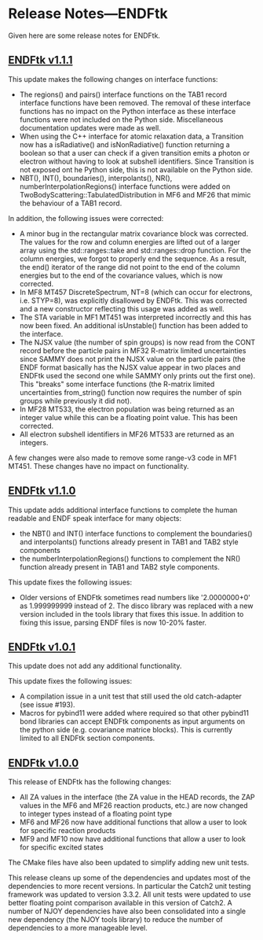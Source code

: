 # Release Notes&mdash;ENDFtk
Given here are some release notes for ENDFtk.

## [ENDFtk v1.1.1](https://github.com/njoy/ENDFtk/pull/xxx)
This update makes the following changes on interface functions:
  - The regions() and pairs() interface functions on the TAB1 record interface functions have been removed. The removal of these interface functions has no impact on the Python interface as these interface functions were not included on the Python side. Miscellaneous documentation updates were made as well.
  - When using the C++ interface for atomic relaxation data, a Transition now has a isRadiative() and isNonRadiative() function returning a boolean so that a user can check if a given transition emits a photon or electron without having to look at subshell identifiers. Since Transition is not exposed ont he Python side, this is not available on the Python side.
  - NBT(), INT(), boundaries(), interpolants(), NR(), numberInterpolationRegions() interface functions were added on TwoBodyScattering::TabulatedDistribution in MF6 and MF26 that mimic the behaviour of a TAB1 record.

In addition, the following issues were corrected:
  - A minor bug in the rectangular matrix covariance block was corrected. The values for the row and column energies are lifted out of a larger array using the std::ranges::take and std::ranges::drop function. For the column energies, we forgot to properly end the sequence. As a result, the end() iterator of the range did not point to the end of the column energies but to the end of the covariance values, which is now corrected.
  - In MF8 MT457 DiscreteSpectrum, NT=8 (which can occur for electrons, i.e. STYP=8), was explicitly disallowed by ENDFtk. This was corrected and a new constructor reflecting this usage was added as well.
  - The STA variable in MF1 MT451 was interpreted incorrectly and this has now been fixed. An additional isUnstable() function has been added to the interface.
  - The NJSX value (the number of spin groups) is now read from the CONT record before the particle pairs in MF32 R-matrix limited uncertainties since SAMMY does not print the NJSX value on the particle pairs (the ENDF format basically has the NJSX value appear in two places and ENDFtk used the second one while SAMMY only prints out the first one). This "breaks" some interface functions (the R-matrix limited uncertainties from_string() function now requires the number of spin groups while previously it did not).
  - In MF28 MT533, the electron population was being returned as an integer value while this can be a floating point value. This has been corrected.
  - All electron subshell identifiers in MF26 MT533 are returned as an integers.

A few changes were also made to remove some range-v3 code in MF1 MT451. These changes have no impact on functionality.

## [ENDFtk v1.1.0](https://github.com/njoy/ENDFtk/pull/198)
This update adds additional interface functions to complete the human readable and ENDF speak interface for many objects:
  - the NBT() and INT() interface functions to complement the boundaries() and interpolants() functions already present in TAB1 and TAB2 style components
  - the numberInterpolationRegions() functions to complement the NR() function already present in TAB1 and TAB2 style components.

This update fixes the following issues:
  - Older versions of ENDFtk sometimes read numbers like '2.0000000+0' as 1.999999999 instead of 2. The disco library was replaced with a new version included in the tools library that fixes this issue. In addition to fixing this issue, parsing ENDF files is now 10-20% faster.

## [ENDFtk v1.0.1](https://github.com/njoy/ENDFtk/pull/195)
This update does not add any additional functionality.

This update fixes the following issues:
  - A compilation issue in a unit test that still used the old catch-adapter (see issue #193).
  - Macros for pybind11 were added where required so that other pybind11 bond libraries can accept ENDFtk components as input arguments on the python side (e.g. covariance matrice blocks). This is currently limited to all ENDFtk section components.

## [ENDFtk v1.0.0](https://github.com/njoy/ENDFtk/pull/192)
This release of ENDFtk has the following changes:
  - All ZA values in the interface (the ZA value in the HEAD records, the ZAP values in the MF6 and MF26 reaction products, etc.) are now changed to integer types instead of a floating point type
  - MF6 and MF26 now have additional functions that allow a user to look for specific reaction products
  - MF9 and MF10 now have additional functions that allow a user to look for specific excited states

The CMake files have also been updated to simplify adding new unit tests.

This release cleans up some of the dependencies and updates most of the dependencies to more recent versions. In particular the Catch2 unit testing framework was updated to version 3.3.2. All unit tests were updated to use better floating point comparison available in this version of Catch2. A number of NJOY dependencies have also been consolidated into a single new dependency (the NJOY tools library) to reduce the number of dependencies to a more manageable level.
